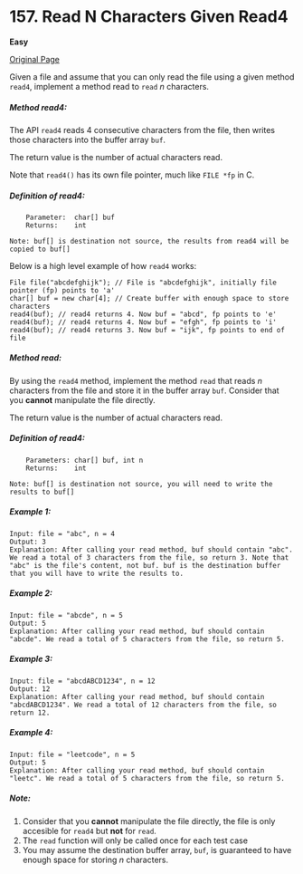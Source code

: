 # 157. Read N Characters Given Read4

**Easy**

[Original Page](https://leetcode.com/problems/read-n-characters-given-read4/)

Given a file and assume that you can only read the file using a given method `read4`, implement a method read to `read` _n_ characters.

##### Method read4:

The API `read4` reads 4 consecutive characters from the file, then writes those characters into the buffer array `buf`.

The return value is the number of actual characters read.

Note that `read4()` has its own file pointer, much like `FILE *fp` in C.

##### Definition of read4:
```
    Parameter:  char[] buf
    Returns:    int

Note: buf[] is destination not source, the results from read4 will be copied to buf[]
```

Below is a high level example of how `read4` works:

```
File file("abcdefghijk"); // File is "abcdefghijk", initially file pointer (fp) points to 'a'
char[] buf = new char[4]; // Create buffer with enough space to store characters
read4(buf); // read4 returns 4. Now buf = "abcd", fp points to 'e'
read4(buf); // read4 returns 4. Now buf = "efgh", fp points to 'i'
read4(buf); // read4 returns 3. Now buf = "ijk", fp points to end of file
```

##### Method read:
By using the `read4` method, implement the method `read` that reads _n_ characters from the file and store it in the buffer array `buf`. Consider that you __cannot__ manipulate the file directly.

The return value is the number of actual characters read.

##### Definition of read4:
```
    Parameters:	char[] buf, int n
    Returns:	int

Note: buf[] is destination not source, you will need to write the results to buf[]
```

##### Example 1:
```
Input: file = "abc", n = 4
Output: 3
Explanation: After calling your read method, buf should contain "abc". We read a total of 3 characters from the file, so return 3. Note that "abc" is the file's content, not buf. buf is the destination buffer that you will have to write the results to.
```

##### Example 2:
```
Input: file = "abcde", n = 5
Output: 5
Explanation: After calling your read method, buf should contain "abcde". We read a total of 5 characters from the file, so return 5.
```

##### Example 3:
```
Input: file = "abcdABCD1234", n = 12
Output: 12
Explanation: After calling your read method, buf should contain "abcdABCD1234". We read a total of 12 characters from the file, so return 12.
```

##### Example 4:
```
Input: file = "leetcode", n = 5
Output: 5
Explanation: After calling your read method, buf should contain "leetc". We read a total of 5 characters from the file, so return 5.
```

##### Note:
1. Consider that you __cannot__ manipulate the file directly, the file is only accesible for `read4` but __not__ for `read`.
2. The `read` function will only be called once for each test case
3. You may assume the destination buffer array, `buf`, is guaranteed to have enough space for storing _n_ characters.
